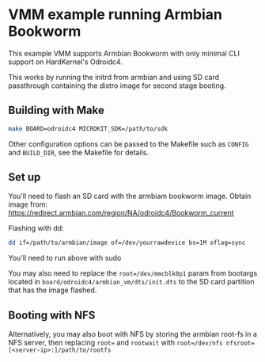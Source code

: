 # VMM example running Armbian Bookworm

This example VMM supports Armbian Bookworm with only minimal CLI support on HardKernel's Odroidc4.

This works by running the initrd from armbian and using SD card passthrough containing the distro image for second stage booting.

## Building with Make

```sh
make BOARD=odroidc4 MICROKIT_SDK=/path/to/sdk
```
Other configuration options can be passed to the Makefile such as `CONFIG`
and `BUILD_DIR`, see the Makefile for details.

## Set up

You'll need to flash an SD card with the armbiam bookworm image. Obtain image from: https://redirect.armbian.com/region/NA/odroidc4/Bookworm_current

Flashing with dd:
```sh
dd if=/path/to/armbian/image of=/dev/yourrawdevice bs=1M oflag=sync
```
You'll need to run above with sudo

You may also need to replace the ```root=/dev/mmcblk0p1``` param from bootargs located in ```board/odroidc4/armbian_vm/dts/init.dts``` to the SD card partition that has the image flashed.

## Booting with NFS

Alternatively, you may also boot with NFS by storing the armbian root-fs in a NFS server, then replacing `root=` and `rootwait` with `root=/dev/nfs nfsroot=[<server-ip>:]/path/to/rootfs`

